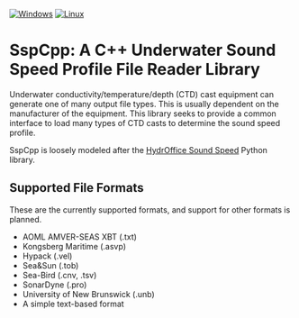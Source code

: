 [![Windows](https://github.com/DentonW/SspCpp/actions/workflows/windows.yml/badge.svg)](https://github.com/DentonW/SspCpp/actions/workflows/windows.yml)
[![Linux](https://github.com/DentonW/SspCpp/actions/workflows/linux.yml/badge.svg)](https://github.com/DentonW/SspCpp/actions/workflows/linux.yml)

# SspCpp: A C++ Underwater Sound Speed Profile File Reader Library

Underwater conductivity/temperature/depth (CTD) cast equipment can generate one of many output file
types. This is usually dependent on the manufacturer of the equipment. This library seeks to provide
a common interface to load many types of CTD casts to determine the sound speed profile.

SspCpp is loosely modeled after the [HydrOffice Sound Speed](https://github.com/hydroffice/hyo2_soundspeed)
Python library.

## Supported File Formats

These are the currently supported formats, and support for other formats is planned.

* AOML AMVER-SEAS XBT (.txt)
* Kongsberg Maritime (.asvp)
* Hypack (.vel)
* Sea&Sun (.tob)
* Sea-Bird (.cnv, .tsv)
* SonarDyne (.pro)
* University of New Brunswick (.unb)
* A simple text-based format
